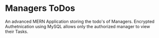 # Managers ToDos
An advanced MERN Application storing the todo's of Managers. Encrypted Authetnication using MySQL allows only the authorized manager to view their Tasks.
